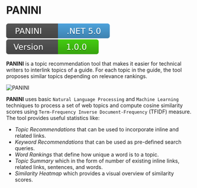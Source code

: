 # PANINI

[![Runtime](/images/runtime.svg)](https://dotnet.microsoft.com/download/dotnet/5.0)
[![Version](/images/version.svg)](https://github.com/JoshiGirish/Panini_DotNetCore/releases/tag/V1.0.0)

**PANINI** is a topic recommendation tool that makes it easier for technical writers to interlink topics of a guide. For each topic in the guide, the tool proposes similar topics depending on relevance rankings.

![PANINI](../images/About.png)

**PANINI** uses basic `Natural Language Processing` and `Machine Learning` techniques to process a set of web topics and compute cosine similarity scores using `Term-Frequency Inverse Document-Frequency` (TFIDF) measure. The tool provides useful statistics like:
- *Topic Recommendations* that can be used to incorporate inline and related links.
- *Keyword Recommendations* that can be used as pre-defined search queries.
- *Word Rankings* that define how unique a word is to a topic.
- *Topic Summary* which in the form of number of existing inline links, related links, sentences, and words.
- *Similarity Heatmap* which provides a visual overview of similarity scores.

